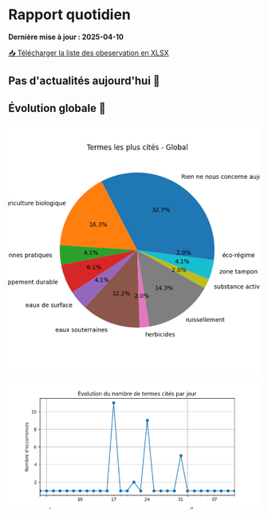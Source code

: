 # Rapport quotidien

**Dernière mise à jour : 2025-04-10**

[📥 Télécharger la liste des obeservation en XLSX](https://github.com/LlrdntCORDER/VeilleMoniteur/releases/latest/download/Data.xlsx)

## Pas d'actualités aujourd'hui 🥱



## Évolution globale 🚀

![Graphique](img/global_pie.png)

![Graphique](img/evolution_line.png)

